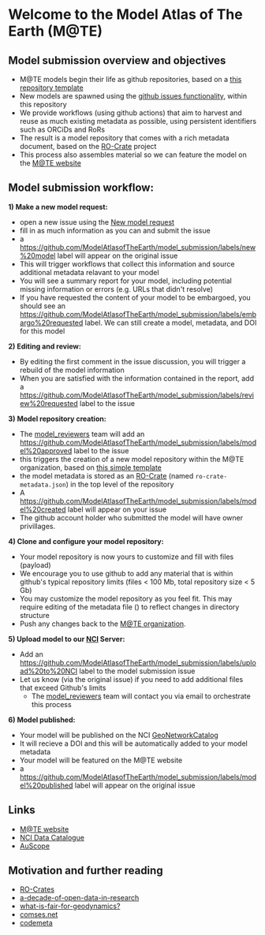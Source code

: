 # Welcome to the Model Atlas of The Earth (M@TE)

## Model submission overview and objectives

* M@TE models begin their life as github repositories, based on a [this repository template](https://github.com/ModelAtlasofTheEarth/mate_model_template)
* New models are spawned using the [github issues functionality](https://github.com/ModelAtlasofTheEarth/model_submission/issues), within this repository
* We provide workflows (using github actions) that aim to harvest and reuse as much existing metadata as possible, using persistent identifiers such as ORCiDs and RoRs
* The result is a model repository that comes with a rich metadata document, based on the [RO-Crate](https://www.researchobject.org/ro-crate/) project
* This process also assembles material so we can feature the model on the [M@TE website](https://mate.science)


## Model submission workflow:

**1) Make a new model request:**
* open a new issue using the [New model request](https://github.com/ModelAtlasofTheEarth/model_submission/issues/new/choose)
* fill in as much information as you can and submit the issue
* a https://github.com/ModelAtlasofTheEarth/model_submission/labels/new%20model label will appear on the original issue
* This will trigger workflows that collect this information and source additional metadata relavant to your model
* You will see a summary report for your model, including potential missing information or errors (e.g. URLs that didn't resolve)
* If you have requested the content of your model to be embargoed, you should see an https://github.com/ModelAtlasofTheEarth/model_submission/labels/embargo%20requested label. We can still create a model, metadata, and DOI for this model
  

**2) Editing and review:**

* By editing the first comment in the issue discussion, you will trigger a rebuild of the model information
* When you are satisfied with the information contained in the report, add a https://github.com/ModelAtlasofTheEarth/model_submission/labels/review%20requested label to the issue

**3) Model repository creation:**
* The [model_reviewers](https://github.com/orgs/ModelAtlasofTheEarth/teams/model_reviewers) team will add an https://github.com/ModelAtlasofTheEarth/model_submission/labels/model%20approved label to the issue
* this triggers the creation of a new model repository within the M@TE organization, based on [this simple template](https://github.com/ModelAtlasofTheEarth/mate_model_template)
* the model metadata is stored as an [RO-Crate](https://www.researchobject.org/ro-crate/) (named `ro-crate-metadata.json`) in the top level of the repository
* A https://github.com/ModelAtlasofTheEarth/model_submission/labels/model%20created label will appear on your issue
* The github account holder who submitted the model will have owner privillages.


**4) Clone and configure your model repository:**

* Your model repository is now yours to customize and fill with files (payload)
* We encourage you to use github to add any material that is within github's typical repository limits (files < 100 Mb, total repository size < 5 Gb)
* You may customize the model repository as you feel fit. This may require editing of the metadata file () to reflect changes in directory structure
* Push any changes back to the [M@TE organization](https://github.com/ModelAtlasofTheEarth/).  

**5) Upload model to our [NCI](https://nci.org.au/) Server:**
* Add an https://github.com/ModelAtlasofTheEarth/model_submission/labels/upload%20to%20NCI label to the model submission issue
* Let us know (via the original issue) if you need to add additional files that exceed Github's limits
  * The [model_reviewers](https://github.com/orgs/ModelAtlasofTheEarth/teams/model_reviewers) team will contact you via email to orchestrate this process

**6) Model published:**
* Your model will be published on the NCI [GeoNetworkCatalog](https://geonetwork.nci.org.au/geonetwork/srv/eng/catalog.search#/home)
* It will recieve a DOI and this will be automatically added to your model metadata
* Your model will be featured on the M@TE website
* a https://github.com/ModelAtlasofTheEarth/model_submission/labels/model%20published label will appear on the original issue

## Links

* [M@TE website](https://mate.science)
* [NCI Data Catalogue](https://geonetwork.nci.org.au/geonetwork/)
* [AuScope](https://www.auscope.org.au/)

## Motivation and further reading

* [RO-Crates](https://www.researchobject.org/ro-crate/)
* [a-decade-of-open-data-in-research](https://scholarlykitchen.sspnet.org/2022/03/30/guest-post-a-decade-of-open-data-in-research-real-change-or-slow-moving-compliance/?informz=1)
* [what-is-fair-for-geodynamics?](https://blogs.egu.eu/divisions/gd/2020/07/24/what-is-fair-for-geodynamics/)
* [comses.net](comses.net)
* [codemeta](https://codemeta.github.io/index.html)




